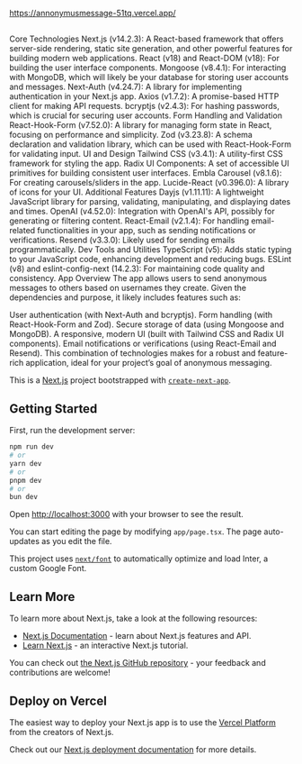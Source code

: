 https://annonymusmessage-51tq.vercel.app/
##

Core Technologies
Next.js (v14.2.3): A React-based framework that offers server-side rendering, static site generation, and other powerful features for building modern web applications.
React (v18) and React-DOM (v18): For building the user interface components.
Mongoose (v8.4.1): For interacting with MongoDB, which will likely be your database for storing user accounts and messages.
Next-Auth (v4.24.7): A library for implementing authentication in your Next.js app.
Axios (v1.7.2): A promise-based HTTP client for making API requests.
bcryptjs (v2.4.3): For hashing passwords, which is crucial for securing user accounts.
Form Handling and Validation
React-Hook-Form (v7.52.0): A library for managing form state in React, focusing on performance and simplicity.
Zod (v3.23.8): A schema declaration and validation library, which can be used with React-Hook-Form for validating input.
UI and Design
Tailwind CSS (v3.4.1): A utility-first CSS framework for styling the app.
Radix UI Components: A set of accessible UI primitives for building consistent user interfaces.
Embla Carousel (v8.1.6): For creating carousels/sliders in the app.
Lucide-React (v0.396.0): A library of icons for your UI.
Additional Features
Dayjs (v1.11.11): A lightweight JavaScript library for parsing, validating, manipulating, and displaying dates and times.
OpenAI (v4.52.0): Integration with OpenAI's API, possibly for generating or filtering content.
React-Email (v2.1.4): For handling email-related functionalities in your app, such as sending notifications or verifications.
Resend (v3.3.0): Likely used for sending emails programmatically.
Dev Tools and Utilities
TypeScript (v5): Adds static typing to your JavaScript code, enhancing development and reducing bugs.
ESLint (v8) and eslint-config-next (14.2.3): For maintaining code quality and consistency.
App Overview
The app allows users to send anonymous messages to others based on usernames they create. Given the dependencies and purpose, it likely includes features such as:

User authentication (with Next-Auth and bcryptjs).
Form handling (with React-Hook-Form and Zod).
Secure storage of data (using Mongoose and MongoDB).
A responsive, modern UI (built with Tailwind CSS and Radix UI components).
Email notifications or verifications (using React-Email and Resend).
This combination of technologies makes for a robust and feature-rich application, ideal for your project’s goal of anonymous messaging.




This is a [Next.js](https://nextjs.org/) project bootstrapped with [`create-next-app`](https://github.com/vercel/next.js/tree/canary/packages/create-next-app).

## Getting Started

First, run the development server:

```bash
npm run dev
# or
yarn dev
# or
pnpm dev
# or
bun dev
```

Open [http://localhost:3000](http://localhost:3000) with your browser to see the result.

You can start editing the page by modifying `app/page.tsx`. The page auto-updates as you edit the file.

This project uses [`next/font`](https://nextjs.org/docs/basic-features/font-optimization) to automatically optimize and load Inter, a custom Google Font.

## Learn More

To learn more about Next.js, take a look at the following resources:

- [Next.js Documentation](https://nextjs.org/docs) - learn about Next.js features and API.
- [Learn Next.js](https://nextjs.org/learn) - an interactive Next.js tutorial.

You can check out [the Next.js GitHub repository](https://github.com/vercel/next.js/) - your feedback and contributions are welcome!

## Deploy on Vercel

The easiest way to deploy your Next.js app is to use the [Vercel Platform](https://vercel.com/new?utm_medium=default-template&filter=next.js&utm_source=create-next-app&utm_campaign=create-next-app-readme) from the creators of Next.js.

Check out our [Next.js deployment documentation](https://nextjs.org/docs/deployment) for more details.
